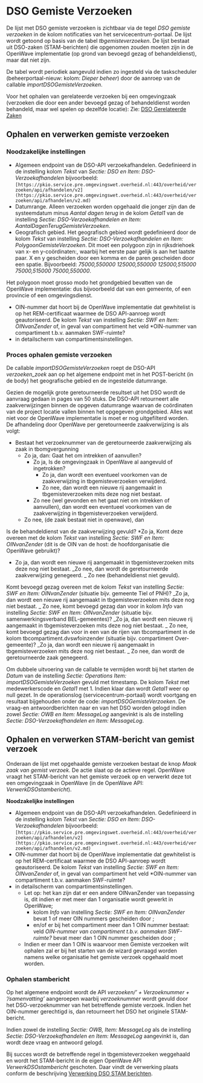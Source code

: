 # DSO Gemiste Verzoeken

De lijst met DSO gemiste verzoeken is zichtbaar via de tegel _DSO gemiste verzoeken_ in de kolom notificaties van het servicecentrum-portaal. De lijst wordt getoond op basis van de tabel _tbgemisteverzoeken_. De lijst bestaat uit DSO-zaken (STAM-berichten) die opgenomen zouden moeten zijn in de OpenWave implementatie (op grond van bevoegd gezag of behandeldienst), maar dat niet zijn.

De tabel wordt periodiek aangevuld indien zo ingesteld via de taskscheduler (beheerportaal-nieuw: kolom: _Dieper beheer_) door de aanroep van de callable _importDSOGemisteVerzoeken_.

Voor het ophalen van gerelateerde verzoeken bij een omgevingzaak (verzoeken die door een ander bevoegd gezag of behandeldienst worden behandeld, maar wel spelen op dezelfde locatie): Zie: [DSO Gerelateerde Zaken](/probleemoplossing/programmablokken/dso_gerelateerde_zaken.md)

## Ophalen en verwerken gemiste verzoeken

### Noodzakelijke instellingen

- Algemeen endpoint van de DSO-API verzoekafhandelen. Gedefinieerd in de instelling kolom _Tekst_ van _Sectie: DSO en Item: DSO-Verzoekafhandelen_ bijvoorbeeld: `[https://pkio.service.pre.omgevingswet.overheid.nl:443/overheid/verzoeken/api/afhandelen/v2](https://pkio.service.pre.omgevingswet.overheid.nl:443/overheid/verzoeken/api/afhandelen/v2.md)`
- Datumrange. Alleen verzoeken worden opgehaald die jonger zijn dan de systeemdatum minus _Aantal dagen terug_ in de kolom _Getal1_ van de instelling _Sectie: DSO-Verzoekafhandelen en Item: AantalDagenTerugGemisteVerzoeken_.
- Geografisch gebied. Het geografisch gebied wordt gedefinieerd door de kolom _Tekst_ van instelling _Sectie: DSO-Verzoekafhandelen en Item: PolygoonGemisteVerzoeken_. Dit moet een polygoon zijn in rijksdriehoek van x- en y-coördinaten:, waarbij het eerste paar gelijk is aan het laatste paar. X en y gescheiden door een komma en de paren gescheiden door een spatie. Bijvoorbeeld: _75000,550000 125000,550000 125000,515000 75000,515000 75000,550000_.

Het polygoon moet grosso modo het grondgebied bevatten van de OpenWave implementatie: dus bijvoorbeeld dat van een gemeente, of een provincie of een omgevingsdienst.

- OIN-nummer dat hoort bij de OpenWave implementatie dat gewhitelist is op het REM-certificaat waarmee de DSO API-aanroep wordt geautoriseerd. De kolom _Tekst_ van instelling _Sectie: SWF en Item: OINvanZender_ of, in geval van compartiment het veld \*OIN-nummer van compartiment t.b.v. aanmaken SWF-ruimte?
- in detailscherm van compartimentsinstellingen.

### Proces ophalen gemiste verzoeken

De callable _importDSOGemisteVerzoeken_ roept de DSO-API _verzoeken_zoek_ aan op het algemene endpoint met in het POST-bericht (in de body) het geografische gebied en de ingestelde datumrange.

Gezien de mogelijk grote geretourneerde resultset uit het DSO wordt de aanvraag gedaan in pages van 50 stuks. De DSO-API retourneert alle zaakverwijzingen binnen de opgeven datumrange waarvan de coördinaten van de project locatie vallen binnen het opgegeven grondgebied. Alles wat niet voor de OpenWave implementatie is moet er nog uitgefilterd worden. De afhandeling door OpenWave per geretourneerde zaakverwijzing is als volgt:

- Bestaat het verzoeknummer van de geretourneerde zaakverwijzing als zaak in tbomgvergunning
  - Zo ja, dan: Gaat het om intrekken of aanvullen?
    - Zo ja, Is de omgevingzaak in OpenWave al aangevuld of ingetrokken?
      - Zo ja, dan wordt een eventueel voorkomen van de zaakverwijzing in tbgemisteverzoeken verwijderd.
      - Zo nee, dan wordt een nieuwe rij aangemaakt in tbgemisteverzoeken mits deze nog niet bestaat.
    - Zo nee (wel gevonden en het gaat niet om intrekken of aanvullen), dan wordt een eventueel voorkomen van de zaakverwijzing in tbgemisteverzoeken verwijderd.
  - Zo nee, (de zaak bestaat niet in openwave), dan

Is de behandeldienst van de zaakverwijzing gevuld?
*Zo ja, Komt deze overeen met de kolom *Tekst* van instelling *Sectie: SWF en Item: OINvanZender* (dit is de OIN van de host: de hoofdorganisatie die OpenWave gebruikt)?
- Zo ja, dan wordt een nieuwe rij aangemaakt in tbgemisteverzoeken mits deze nog niet bestaat.
_Zo nee, dan wordt de geretourneerde zaakverwijzing genegeerd.
_ Zo nee (behandeldienst niet gevuld).

Komt bevoegd gezag overeen met de kolom _Tekst_ van instelling _Sectie: SWF en Item: OINvanZender_ (situatie bijv. gemeente Tiel of PNH)?
_Zo ja, dan wordt een nieuwe rij aangemaakt in tbgemisteverzoeken mits deze nog niet bestaat.
_ Zo nee, komt bevoegd gezag dan voor in kolom _Info_ van instelling _Sectie: SWF en Item: OINvanZender_ (situatie bijv. samenwerkingsverband BEL-gemeentes)?
_Zo ja, dan wordt een nieuwe rij aangemaakt in tbgemisteverzoeken mits deze nog niet bestaat.
_ Zo nee, komt bevoegd gezag dan voor in een van de rijen van tbcompartiment in de kolom tbcompartiment.dvswfoinzender (situatie bijv. compartiment Over-gemeente)?
_Zo ja, dan wordt een nieuwe rij aangemaakt in tbgemisteverzoeken mits deze nog niet bestaat.
_ Zo nee, dan wordt de geretourneerde zaak genegeerd.

Om dubbele uitvoering van de callable te vermijden wordt bij het starten de _Datum_ van de instelling _Sectie: Operations Item: importDSOGemisteVerzoeken_ gevuld met timestamp. De kolom _Tekst_ met medewerkerscode en _Getal1_ met 1. Indien klaar dan wordt _Getal1_ weer op null gezet.
In de operationslog (servicecentrum-portaal) wordt voortgang en resultaat bijgehouden onder de code: _importDSOGemisteVerzoeken_. De vraag-en antwoordberichten naar en van het DSO worden gelogd indien zowel _Sectie: OWB en Item: MessageLog_ aangevinkt is als de instelling _Sectie: DSO-Verzoekafhandelen en Item: MessageLog_.

## Ophalen en verwerken STAM-bericht van gemist verzoek

Onderaan de lijst met opgehaalde gemiste verzoeken bestaat de knop _Maak zaak van gemist verzoek_. De actie slaat op de actieve regel. OpenWave vraagt het STAM-bericht van het gemiste verzoek op en verwerkt deze tot een omgevingzaak in OpenWave (in de OpenWave API: _VerwerkDSOstambericht_).

**Noodzakelijke instellingen**

- Algemeen endpoint van de DSO-API verzoekafhandelen. Gedefinieerd in de instelling kolom _Tekst_ van _Sectie: DSO en Item: DSO-Verzoekafhandelen_ bijvoorbeeld: `[https://pkio.service.pre.omgevingswet.overheid.nl:443/overheid/verzoeken/api/afhandelen/v2](https://pkio.service.pre.omgevingswet.overheid.nl:443/overheid/verzoeken/api/afhandelen/v2.md)`
- OIN-nummer dat hoort bij de OpenWave implementatie dat gewhitelist is op het REM-certificaat waarmee de DSO API-aanroep wordt geautoriseerd. De kolom _Tekst_ van instelling _Sectie: SWF en Item: OINvanZender_ of, in geval van compartiment het veld \*OIN-nummer van compartiment t.b.v. aanmaken SWF-ruimte?
- in detailscherm van compartimentsinstellingen.
  - Let op: het kan zijn dat er een andere OINvanZender van toepassing is, dit indien er met meer dan 1 organisatie wordt gewerkt in OpenWave;
    - kolom _Info_ van instelling _Sectie: SWF en Item: OINvanZender_ bevat 1 of meer OIN nummers gescheiden door ;
    - en/of er bij het compartiment meer dan 1 OIN nummer bestaat: veld _OIN-nummer van compartiment t.b.v. aanmaken SWF-ruimte?_ bevat meer dan 1 OIN nummer gescheiden door ;
  - Indien er meer dan 1 OIN is waarvoor men Gemiste verzoeken wilt ophalen zal er bij het starten van de wizard gevraagd worden namens welke organisatie het gemiste verzoek opgehaald moet worden.

### Ophalen stambericht

Op het algemene endpoint wordt de API _verzoeken/’ + Verzoeknummer + ’/samenvatting’_ aangeroepen waarbij _verzoeknummer_ wordt gevuld door het DSO-verzoeknummer van het betreffende gemiste verzoek. Indien het OIN-nummer gerechtigd is, dan retourneert het DSO het originele STAM-bericht.

Indien zowel de instelling _Sectie: OWB, Item: MessageLog_ als de instelling _Sectie: DSO-Verzoekafhandelen en Item: MessageLog_ aangevinkt is, dan wordt deze vraag en antwoord gelogd.

Bij succes wordt de betreffende regel in tbgemisteverzoeken weggehaald en wordt het STAM-bericht in de eigen OpenWave API
_VerwerkDSOstambericht_ geschoten. Daar vindt de verwerking plaats conform de beschrijving [Verwerking DSO STAM berichten](/probleemoplossing/programmablokken/verwerking_dso_stam_berichten.md).
